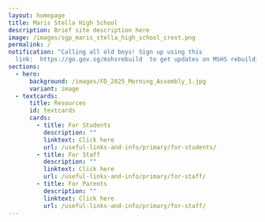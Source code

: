 ```yaml
---
layout: homepage
title: Maris Stella High School
description: Brief site description here
image: /images/sgp_maris_stella_high_school_crest.png
permalink: /
notification: "Calling all old boys! Sign up using this
  link:  https://go.gov.sg/mshsrebuild  to get updates on MSHS rebuilding!"
sections:
  - hero:
      background: /images/FD_2025_Morning_Assembly_1.jpg
      variant: image
  - textcards:
      title: Resources
      id: textcards
      cards:
        - title: For Students
          description: ""
          linktext: Click here
          url: /useful-links-and-info/primary/for-students/
        - title: For Staff
          description: ""
          linktext: Click here
          url: /useful-links-and-info/primary/for-staff/
        - title: For Parents
          description: ""
          linktext: Click here
          url: /useful-links-and-info/primary/for-staff/
---
```

